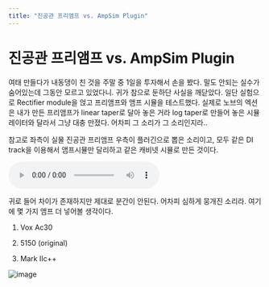 ```yaml
---
title: "진공관 프리앰프 vs. AmpSim Plugin"
---
```

# 진공관 프리앰프 vs. AmpSim Plugin


여태 만들다가 내동댕이 친 것을 주말 중 1일을 투자해서 손을 봤다. 말도 안되는 실수가 숨어있는데 그동안 모르고 있었다니. 귀가 참으로 둔하단 사실을 깨닫았다. 일단 실험으로 Rectifier module을 얹고 프리앰프와 앰프 시뮬을 테스트했다. 실제로 노브의 엑션은 내가 만든 프리앰프가 linear taper로 달아 놓은 거라 log taper로 만들어 놓은 시뮬레이터와 달라서 그냥 대충 만졌다. 어차피 그 소리가 그 소리인지라..




참고로 좌측이 실물 진공관 프리앰프 우측이 플러긴으로 뽑은 소리이고, 모두 같은 DI track을 이용해서 앰프시뮬만 달리하고 같은 캐비넷 시뮬로 만든 것이다. 




![audio](d35d937fbb1369822ed74c7ce5c1b7c1.mp3)






귀로 들어 차이가 존재하지만 제대로 분간이 안된다. 어차피 심하게 뭉개진 소리라. 여기에 몇 가지 앰프 더 넣어볼 생각이다.




1) Vox Ac30

2) 5150 (original)

3) Mark IIc++






![image](fd8c5e35765c10a68ea50163ab8cdac2.png)








